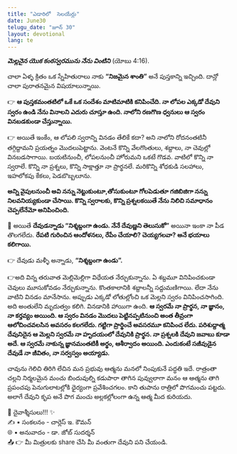 ```yaml
---
title: "ఎడారిలో  సెలయేర్లు"
date: June30
telugu_date: "జూన్ 30"
layout: devotional
lang: te
---
```


***మెల్లనైన యొక కంఠస్వరమును నేను వింటిని*** (యోబు 4:16).

చాలా ఏళ్ళ క్రితం ఒక స్నేహితురాలు నాకు **“నిజమైన శాంతి”** అనే పుస్తకాన్ని ఇచ్చింది. దాన్లో చాలా పురాతనమైన విషయాలున్నాయి. 

👉 **ఆ పుస్తకమంతటిలో ఒకే ఒక సందేశం మాటిమాటికి కనిపించేది. నా లోపల ఎక్కడో దేవుని స్వరం ఉండి నేను వినాలని ఎదురు చూస్తూ ఉంది. నాలోని రణగొణ ధ్వనులు ఆ స్వరం వినబడకుండా చేస్తున్నాయి.**

👉 అయితే ఇంకేం, ఆ లోపలి స్వరాన్ని వినడం తేలికే కదా? అని నాలోని రోదనంతటినీ తగ్గిద్దామని ప్రయత్నం మొదలుపెట్టాను. వెంటనే కొన్ని వేలగొంతులు, శబ్దాలు, నా చెవుల్లో వినబడసాగాయి. బయటినుంచీ, లోపలనుంచీ హోరుమని ఒకటే గొడవ. వాటిలో కొన్ని నా స్వరాలే. కొన్ని నా ప్రశ్నలు, కొన్ని సాక్షాత్తూ నా ప్రార్థనలే. మరికొన్ని శోధకుడి సలహాలు, ఇహలోకపు కేకలు, పెడబొబ్బలూను.

**అన్ని వైపులనుంచీ అవి నన్ను నెట్టుకుంటూ,తోసుకుంటూ గోలపెడుతూ గజిబిజిగా నన్ను నిలవనియ్యకుండా చేసాయి. కొన్ని స్వరాలకు, కొన్ని ప్రశ్నలకయితే నేను నిలిచి సమాధానం చెప్పలేనేమో అనిపించింది.**

🔺 అయితే  **దేవుడన్నాడు “నిశ్శబ్దంగా ఉండు. నేనే దేవుణ్ణని తెలుసుకో”** అయినా ఇంకా నా పీడ తొలగలేదు. 
**రేపటి గురించిన ఆందోళనలు, రేపేం చేయాలి? చెయ్యగలవా? అనే భయాలు కలిగాయి.**

👉 దేవుడు మళ్ళీ అన్నాడు, **“నిశ్శబ్దంగా ఉండు”.**

👉అది విన్న తరువాత మెల్లిమెల్లిగా విధేయత నేర్చుకున్నాను. ఏ శబ్దమూ వినిపించకుండా చెవులు మూసుకోవడం నేర్చుకున్నాను. కొంతకాలానికి శబ్దాలన్నీ సద్దుమణిగాయి. లేదా నేను వాటిని వినడం మానేసాను. అప్పుడు ఎక్కడో లోతుల్లోంచి ఒక మెల్లని స్వరం వినిపించసాగింది. అది అంతులేని మృదుత్వం కలిగి. వినడానికి హాయిగా ఉంది.
**ఆ స్వరమే నా ప్రార్థన, నా జ్ఞానం, నా కర్తవ్యం అయింది. ఆ స్వరం వినడం మొదలు పెట్టినప్పటినుంచి అంత తీవ్రంగా ఆలోచించవలసిన అవసరం కలగలేదు. గట్టిగా ప్రార్థించే అవసరమూ కనిపించ లేదు. పరిశుద్దాత్మ దేవునిదైన ఆ మెల్లని స్వరమే నా హృదయంలో దేవునికి ప్రార్థన. నా ప్రశ్నలకి దేవుని జవాబు కూడా అదే. ఆ స్వరమే నాకున్న జ్ఞానమంతటికీ అర్థం, ఆశీర్వాదం అయింది. ఎందుకంటే సజీవుడైన దేవుడే నా జీవితం, నా సర్వస్వం అయ్యాడు.**

చావును గెలిచి తిరిగి లేచిన మన ప్రభువు ఆత్మను మనలో నింపుకునే పద్ధతి ఇదే. రాత్రంతా చల్లని నిర్మలమైన మంచు బిందువుల్ని కడుపారా తాగిన పువ్వులాగా మనం ఆ ఆత్మను తాగి ప్రపంచపు పెనుగులాటల్లోకి ధైర్యంగా ప్రవేశించగలం.
కాని తుపాను రాత్రిలో పొగమంచు పట్టదు. అలాగే దేవుని కృప అనే పొగ మంచు అల్లకల్లోలంగా ఉన్న ఆత్మ మీద కురియదు.

<div class="blessing">🙏 <span class="bless-text">దైవాశ్శీసులు!!!</span> ✨</div>

<div class="credit">✍️ <span class="credit-text">▪ సంకలనం - చార్లెస్ ఇ. కౌమన్</span></div>
<div class="credit">🌐 <span class="credit-text">▪ అనువాదం - డా. జోబ్ సుదర్శన్</span></div>


<div class="share">📤 👉 <span class="share-text">మీ మిత్రులకు share చేసి మీ వంతుగా దేవుని పని చేయండి.</span></div>

